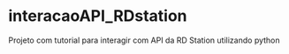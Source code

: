 # interacaoAPI_RDstation
Projeto com tutorial para interagir com API da RD Station utilizando python
